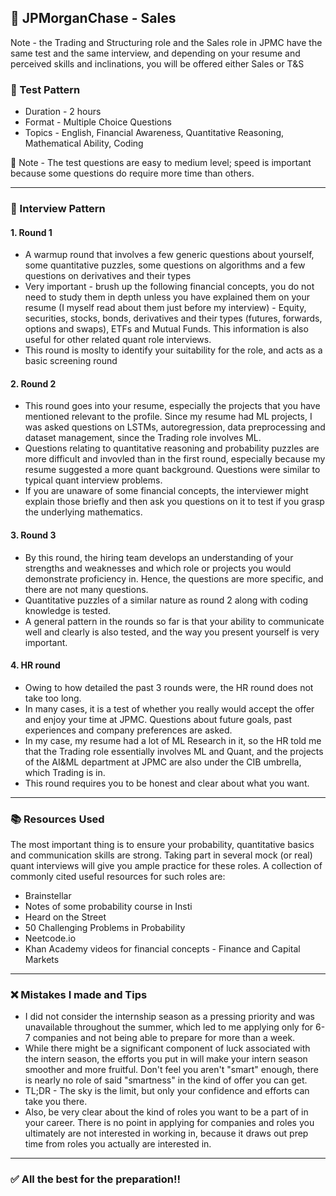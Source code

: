 ## 📌 JPMorganChase - Sales
Note - the Trading and Structuring role and the Sales role in JPMC have the same test and the same interview, and depending on your resume and perceived skills and inclinations, you will be offered either Sales or T&S

### 📝 Test Pattern 
* Duration - 2 hours
* Format - Multiple Choice Questions
* Topics - English, Financial Awareness, Quantitative Reasoning, Mathematical Ability, Coding

🧠 Note - The test questions are easy to medium level; speed is important because some questions do require more time than others.

---

### 👥 Interview Pattern 

#### 1. Round 1
* A warmup round that involves a few generic questions about yourself, some quantitative puzzles, some questions on algorithms and a few questions on derivatives and their types
* Very important - brush up the following financial concepts, you do not need to study them in depth unless you have explained them on your resume (I myself read about them just before my interview) - Equity, securities, stocks, bonds, derivatives and their types (futures, forwards, options and swaps), ETFs and Mutual Funds. This information is also useful for other related quant role interviews. 
* This round is moslty to identify your suitability for the role, and acts as a basic screening round

#### 2. Round 2
* This round goes into your resume, especially the projects that you have mentioned relevant to the profile. Since my resume had ML projects, I was asked questions on LSTMs, autoregression, data preprocessing and dataset management, since the Trading role involves ML.
* Questions relating to quantitative reasoning and probability puzzles are more difficult and invovled than in the first round, especially because my resume suggested a more quant background. Questions were similar to typical quant interview problems.
* If you are unaware of some financial concepts, the interviewer might explain those briefly and then ask you questions on it to test if you grasp the underlying mathematics.

#### 3. Round 3
* By this round, the hiring team develops an understanding of your strengths and weaknesses and which role or projects you would demonstrate proficiency in. Hence, the questions are more specific, and there are not many questions.
* Quantitative puzzles of a similar nature as round 2 along with coding knowledge is tested.
* A general pattern in the rounds so far is that your ability to communicate well and clearly is also tested, and the way you present yourself is very important. 

#### 4. HR round
* Owing to how detailed the past 3 rounds were, the HR round does not take too long.
* In many cases, it is a test of whether you really would accept the offer and enjoy your time at JPMC. Questions about future goals, past experiences and company preferences are asked.
* In my case, my resume had a lot of ML Research in it, so the HR told me that the Trading role essentially involves ML and Quant, and the projects of the AI&ML department at JPMC are also under the CIB umbrella, which Trading is in.
* This round requires you to be honest and clear about what you want. 

---

### 📚 Resources Used
The most important thing is to ensure your probability, quantitative basics and communication skills are strong. Taking part in several mock (or real) quant interviews will give you ample practice for these roles. 
A collection of commonly cited useful resources for such roles are:
* Brainstellar
* Notes of some probability course in Insti
* Heard on the Street
* 50 Challenging Problems in Probability
* Neetcode.io
* Khan Academy videos for financial concepts - Finance and Capital Markets

---

### ❌ Mistakes I made and Tips

* I did not consider the internship season as a pressing priority and was unavailable throughout the summer, which led to me applying only for 6-7 companies and not being able to prepare for more than a week.
* While there might be a significant component of luck associated with the intern season, the efforts you put in will make your intern season smoother and more fruitful. Don't feel you aren't "smart" enough, there is nearly no role of said "smartness" in the kind of offer you can get.
* TL;DR - The sky is the limit, but only your confidence and efforts can take you there.
* Also, be very clear about the kind of roles you want to be a part of in your career. There is no point in applying for companies and roles you ultimately are not interested in working in, because it draws out prep time from roles you actually are interested in.

---


### ✅ All the best for the preparation!!

